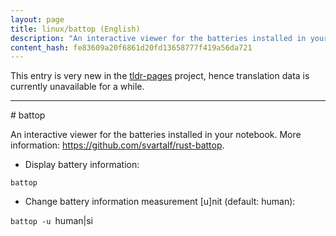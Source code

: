 ```yaml
---
layout: page
title: linux/battop (English)
description: "An interactive viewer for the batteries installed in your notebook."
content_hash: fe83609a20f6861d20fd13658777f419a56da721
---
```


This entry is very new in the [tldr-pages](https://github.com/tldr-pages/tldr) project, hence translation data is currently unavailable for a while.

<hr># battop

An interactive viewer for the batteries installed in your notebook.
More information: <https://github.com/svartalf/rust-battop>.

- Display battery information:

`battop`

- Change battery information measurement [u]nit (default: human):

`battop -u `<span class="tldr-var badge badge-pill bg-dark-lm bg-white-dm text-white-lm text-dark-dm font-weight-bold">human|si</span>
